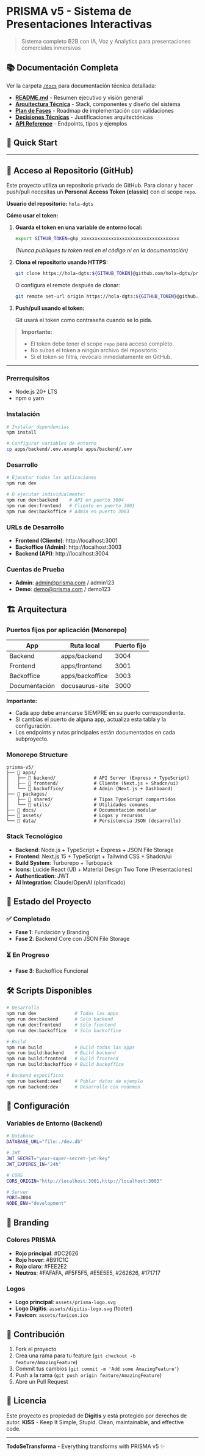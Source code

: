 # PRISMA v5 - Sistema de Presentaciones Interactivas

> Sistema completo B2B con IA, Voz y Analytics para presentaciones comerciales inmersivas

## 📚 Documentación Completa

Ver la carpeta [`/docs`](./docs/) para documentación técnica detallada:

- **[README.md](./docs/README.md)** - Resumen ejecutivo y visión general
- **[Arquitectura Técnica](./docs/architecture.md)** - Stack, componentes y diseño del sistema
- **[Plan de Fases](./docs/phases.md)** - Roadmap de implementación con validaciones
- **[Decisiones Técnicas](./docs/technical-decisions.md)** - Justificaciones arquitectónicas
- **[API Reference](./docs/api-reference.md)** - Endpoints, tipos y ejemplos

## 🚀 Quick Start

---

## 🔐 Acceso al Repositorio (GitHub)

Este proyecto utiliza un repositorio privado de GitHub. Para clonar y hacer push/pull necesitas un **Personal Access Token (classic)** con el scope `repo`.

**Usuario del repositorio:** `hola-dgts`

**Cómo usar el token:**

1. **Guarda el token en una variable de entorno local:**
   
   ```sh
   export GITHUB_TOKEN=ghp_xxxxxxxxxxxxxxxxxxxxxxxxxxxxxxxxxxxx
   ```
   *(Nunca publiques tu token real en el código ni en la documentación)*

2. **Clona el repositorio usando HTTPS:**
   
   ```sh
   git clone https://hola-dgts:${GITHUB_TOKEN}@github.com/hola-dgts/prisma.git
   ```

   O configura el remote después de clonar:
   
   ```sh
   git remote set-url origin https://hola-dgts:${GITHUB_TOKEN}@github.com/hola-dgts/prisma.git
   ```

3. **Push/pull usando el token:**
   
   Git usará el token como contraseña cuando se lo pida.

> **Importante:**
> - El token debe tener el scope `repo` para acceso completo.
> - No subas el token a ningún archivo del repositorio.
> - Si el token se filtra, revócalo inmediatamente en GitHub.

---

### Prerrequisitos
- Node.js 20+ LTS
- npm o yarn

### Instalación

```bash
# Instalar dependencias
npm install

# Configurar variables de entorno
cp apps/backend/.env.example apps/backend/.env
```

### Desarrollo

```bash
# Ejecutar todas las aplicaciones
npm run dev

# O ejecutar individualmente:
npm run dev:backend    # API en puerto 3004
npm run dev:frontend   # Cliente en puerto 3001
npm run dev:backoffice # Admin en puerto 3003
```

### URLs de Desarrollo

- **Frontend (Cliente)**: http://localhost:3001
- **Backoffice (Admin)**: http://localhost:3003  
- **Backend (API)**: http://localhost:3004

### Cuentas de Prueba

- **Admin**: admin@prisma.com / admin123
- **Demo**: demo@prisma.com / demo123

## 🏗️ Arquitectura

### Puertos fijos por aplicación (Monorepo)

| App         | Ruta local           | Puerto fijo |
|-------------|----------------------|-------------|
| Backend     | apps/backend         | 3004        |
| Frontend    | apps/frontend        | 3001        |
| Backoffice  | apps/backoffice      | 3003        |
| Documentación | docusaurus-site    | 3000        |

**Importante:**
- Cada app debe arrancarse SIEMPRE en su puerto correspondiente.
- Si cambias el puerto de alguna app, actualiza esta tabla y la configuración.
- Los endpoints y rutas principales están documentados en cada subproyecto.

### Monorepo Structure

```
prisma-v5/
├── 📁 apps/
│   ├── 📁 backend/              # API Server (Express + TypeScript)
│   ├── 📁 frontend/             # Cliente (Next.js + Shadcn/ui)
│   └── 📁 backoffice/           # Admin (Next.js + Dashboard)
├── 📁 packages/
│   ├── 📁 shared/               # Tipos TypeScript compartidos
│   └── 📁 utils/                # Utilidades comunes
├── 📁 docs/                     # Documentación modular
├── 📁 assets/                   # Logos y recursos
└── 📁 data/                     # Persistencia JSON (desarrollo)
```

### Stack Tecnológico

- **Backend**: Node.js + TypeScript + Express + JSON File Storage
- **Frontend**: Next.js 15 + TypeScript + Tailwind CSS + Shadcn/ui
- **Build System**: Turborepo + Turbopack
- **Icons**: Lucide React (UI) + Material Design Two Tone (Presentaciones)
- **Authentication**: JWT
- **AI Integration**: Claude/OpenAI (planificado)

## 🎯 Estado del Proyecto

### ✅ Completado

- **Fase 1**: Fundación y Branding
- **Fase 2**: Backend Core con JSON File Storage

### ⏳ En Progreso

- **Fase 3**: Backoffice Funcional

## 🛠️ Scripts Disponibles

```bash
# Desarrollo
npm run dev              # Todas las apps
npm run dev:backend      # Solo backend
npm run dev:frontend     # Solo frontend
npm run dev:backoffice   # Solo backoffice

# Build
npm run build            # Build todas las apps
npm run build:backend    # Build backend
npm run build:frontend   # Build frontend
npm run build:backoffice # Build backoffice

# Backend específicos
npm run backend:seed     # Poblar datos de ejemplo
npm run backend:dev      # Desarrollo con nodemon
```

## 🔧 Configuración

### Variables de Entorno (Backend)

```bash
# Database
DATABASE_URL="file:./dev.db"

# JWT
JWT_SECRET="your-super-secret-jwt-key"
JWT_EXPIRES_IN="24h"

# CORS
CORS_ORIGIN="http://localhost:3001,http://localhost:3003"

# Server
PORT=3004
NODE_ENV="development"
```

## 🎨 Branding

### Colores PRISMA

- **Rojo principal**: #DC2626
- **Rojo hover**: #B91C1C  
- **Rojo claro**: #FEE2E2
- **Neutros**: #FAFAFA, #F5F5F5, #E5E5E5, #262626, #171717

### Logos

- **Logo principal**: `assets/prisma-logo.svg`
- **Logo Digitis**: `assets/digitis-logo.svg` (footer)
- **Favicon**: `assets/favicon.ico`

## 🤝 Contribución

1. Fork el proyecto
2. Crea una rama para tu feature (`git checkout -b feature/AmazingFeature`)
3. Commit tus cambios (`git commit -m 'Add some AmazingFeature'`)
4. Push a la rama (`git push origin feature/AmazingFeature`)
5. Abre un Pull Request

## 📄 Licencia

Este proyecto es propiedad de **Digitis** y está protegido por derechos de autor.
**KISS** - Keep It Simple, Stupid. Clean, maintainable, and effective code.

---

**TodoSeTransforma** - Everything transforms with PRISMA v5 ✨
